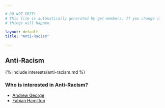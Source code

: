 ```yaml
---

# DO NOT EDIT!
# This file is automatically generated by get-members. If you change it, bad
# things will happen.

layout: default
title: "Anti-Racism"

---
```


## Anti-Racism

{% include interests/anti-racism.md %}

### Who is interested in Anti-Racism?


* [Andrew George](/members/andrew-george.html)
* [Fabian Hamilton](/members/fabian-hamilton.html)
